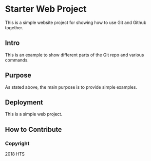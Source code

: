 # Starter Web Project

This is a simple website project for showing how to use Git and Github together.

## Intro

This is an example to show different parts of the Git repo and various commands.

## Purpose

As stated above, the main purpose is to provide simple examples.

## Deployment

This is a simple web project.

## How to Contribute


### Copyright

2018 HTS 